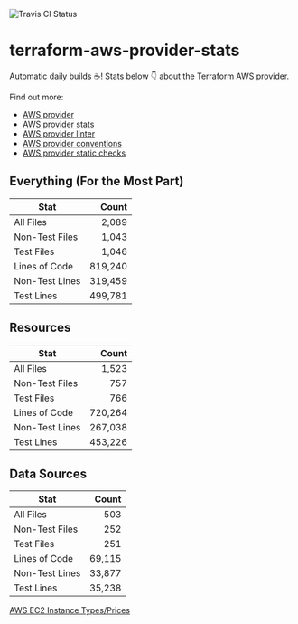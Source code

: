 ![Travis CI Status](https://travis-ci.org/YakDriver/terraform-aws-provider-stats.svg?branch=main)
# terraform-aws-provider-stats

Automatic daily builds :coffee:! Stats below :point_down: about the Terraform AWS provider.

Find out more:
* [AWS provider](https://github.com/terraform-providers/terraform-provider-aws)
* [AWS provider stats](https://github.com/YakDriver/terraform-aws-provider-stats)
* [AWS provider linter](https://github.com/terraform-providers/terraform-provider-aws/tree/master/awsproviderlint)
* [AWS provider conventions](https://github.com/YakDriver/terraform-aws-conventions)
* [AWS provider static checks](https://github.com/YakDriver/terraform-aws-provider-static-checks)



## Everything (For the Most Part)

|  Stat  |  Count  |
| ------------- | -------------: |
|  All Files  |  2,089  |
|  Non-Test Files  |  1,043  |
|  Test Files  |  1,046  |
|  Lines of Code  |  819,240  |
|  Non-Test Lines  |  319,459  |
|  Test Lines  |  499,781  |



## Resources

|  Stat  |  Count  |
| ------------- | -------------: |
|  All Files  |  1,523  |
|  Non-Test Files  |  757  |
|  Test Files  |  766  |
|  Lines of Code  |  720,264  |
|  Non-Test Lines  |  267,038  |
|  Test Lines  |  453,226  |



## Data Sources

|  Stat  |  Count  |
| ------------- | -------------: |
|  All Files  |  503  |
|  Non-Test Files  |  252  |
|  Test Files  |  251  |
|  Lines of Code  |  69,115  |
|  Non-Test Lines  |  33,877  |
|  Test Lines  |  35,238  |




[AWS EC2 Instance Types/Prices](https://github.com/YakDriver/aws-ec2-instance-types)
